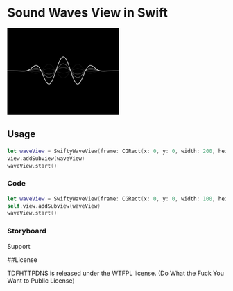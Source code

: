 # Sound Waves View in Swift

![Capture.GIF](./images/capture.gif)

## Usage

```swift
let waveView = SwiftyWaveView(frame: CGRect(x: 0, y: 0, width: 200, height: 100))
view.addSubview(waveView)
waveView.start()
```

### Code

```swift
let waveView = SwiftyWaveView(frame: CGRect(x: 0, y: 0, width: 100, height: 50))
self.view.addSubview(waveView)
waveView.start()
```

### Storyboard

Support

##License

TDFHTTPDNS is released under the WTFPL license. (Do What the Fuck You Want to Public License)

